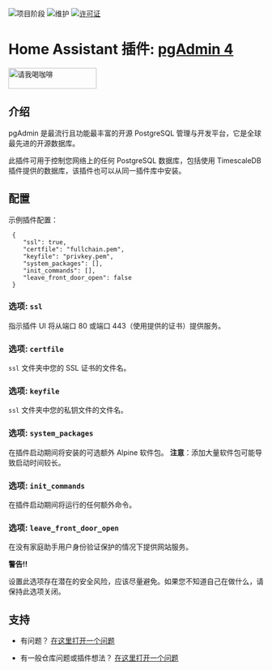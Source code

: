 ![项目阶段][project-stage-shield]
![维护][maintenance-shield]
[![许可证][license-shield]](https://github.com/expaso/hassos-addon-pgadmin4/blob/main/LICENSE)

# Home Assistant 插件: [pgAdmin 4](https://www.pgadmin.org/)

<a href="https://www.buymeacoffee.com/expaso" target="_blank"><img src="https://cdn.buymeacoffee.com/buttons/default-orange.png" alt="请我喝咖啡" height="41" width="174"></a>

## 介绍

pgAdmin 是最流行且功能最丰富的开源 PostgreSQL 管理与开发平台，它是全球最先进的开源数据库。

此插件可用于控制您网络上的任何 PostgreSQL 数据库，包括使用 TimescaleDB 插件提供的数据库，该插件也可以从同一插件库中安装。

## 配置

示例插件配置：

```
 {
    "ssl": true,
    "certfile": "fullchain.pem",
    "keyfile": "privkey.pem",
    "system_packages": [],
    "init_commands": [],
    "leave_front_door_open": false
 }
```

### 选项: `ssl`

指示插件 UI 将从端口 80 或端口 443（使用提供的证书）提供服务。

### 选项: `certfile`

`ssl` 文件夹中您的 SSL 证书的文件名。

### 选项: `keyfile`

`ssl` 文件夹中您的私钥文件的文件名。

### 选项: `system_packages`

在插件启动期间将安装的可选额外 Alpine 软件包。
**注意**：添加大量软件包可能导致启动时间较长。

### 选项: `init_commands`

在插件启动期间将运行的任何额外命令。

### 选项: `leave_front_door_open`

在没有家庭助手用户身份验证保护的情况下提供网站服务。

**警告!!**

设置此选项存在潜在的安全风险，应该尽量避免。如果您不知道自己在做什么，请保持此选项关闭。

## 支持

- 有问题？
  [在这里打开一个问题][issues]

- 有一般仓库问题或插件想法？ [在这里打开一个问题][repo-issues]

[issues]: https://github.com/expaso/hassos-addon-pgadmin4/issues
[repo-issues]: https://github.com/expaso/hassos-addons/issues

[project-stage-shield]: https://img.shields.io/badge/project%20stage-production%20ready-brightgreen.svg
[release-shield]: https://img.shields.io/badge/version-v3.2.0-blue.svg
[release]: https://github.com/expaso/hassos-addon-pgadmin4/tree/v3.2.0
[license-shield]: https://img.shields.io/github/license/expaso/hassos-addon-pgAdmin4.svg
[maintenance-shield]: https://img.shields.io/maintenance/yes/2024.svg